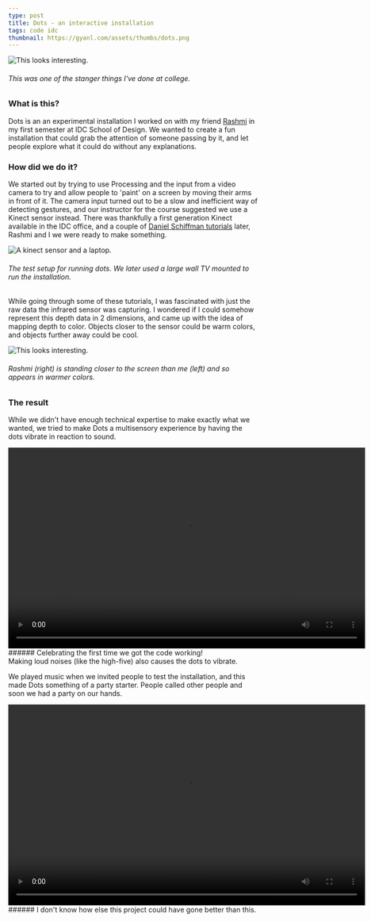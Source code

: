```yaml
---
type: post
title: Dots - an interactive installation
tags: code idc
thumbnail: https://gyanl.com/assets/thumbs/dots.png
---
```


![This looks interesting.](https://gyanl.com/assets/dots.png)

###### This was one of the stanger things I've done at college.

### What is this?

Dots is an an experimental installation I worked on with my friend <a href="https://www.instagram.com/doodler_blue/">Rashmi</a> in my first semester at IDC School of Design. We wanted to create a fun installation that could grab the attention of someone passing by it, and let people explore what it could do without any explanations.

### How did we do it?

We started out by trying to use Processing and the input from a video camera to try and allow people to 'paint' on a screen by moving their arms in front of it. The camera input turned out to be a slow and inefficient way of detecting gestures, and our instructor for the course suggested we use a Kinect sensor instead. There was thankfully a first generation Kinect available in the IDC office, and a couple of <a href="https://shiffman.net/p5/kinect/">Daniel Schiffman tutorials</a> later, Rashmi and I we were ready to make something.

![A kinect sensor and a laptop.](https://gyanl.com/assets/dots-setup.jpeg)

###### The test setup for running dots. We later used a large wall TV mounted to run the installation.

While going through some of these tutorials, I was fascinated with just the raw data the infrared sensor was capturing. I wondered if I could somehow represent this depth data in 2 dimensions, and came up with the idea of mapping depth to color. Objects closer to the sensor could be warm colors, and objects further away could be cool.

![This looks interesting.](https://gyanl.com/assets/dots-randg.png)

###### Rashmi (right) is standing closer to the screen than me (left) and so appears in warmer colors.

### The result

While we didn't have enough technical expertise to make exactly what we wanted, we tried to make Dots a multisensory experience by having the dots vibrate in reaction to sound.

<video width="720" height="405" controls>
  <source src="https://gyanl.com/assets/dots-video.mp4" type="video/mp4">
Your browser does not support the video tag.
</video>
###### Celebrating the first time we got the code working! <br>Making loud noises (like the high-five) also causes the dots to vibrate.

We played music when we invited people to test the installation, and this made Dots something of a party starter. People called other people and soon we had a party on our hands.

<video width="720" height="405" controls>
  <source src="https://gyanl.com/assets/dots-group.mp4" type="video/mp4">
Your browser does not support the video tag.
</video>
###### I don't know how else this project could have gone better than this.
